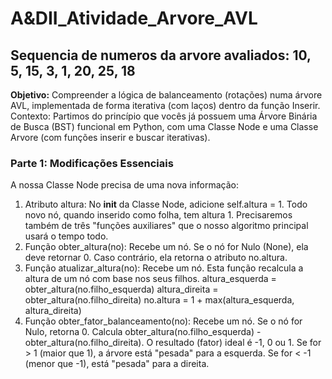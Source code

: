 # A&DII_Atividade_Arvore_AVL
## Sequencia de numeros da arvore avaliados: 10, 5, 15, 3, 1, 20, 25, 18

**Objetivo:** Compreender a lógica de balanceamento (rotações) numa árvore AVL, implementada de forma iterativa (com laços) dentro da função Inserir.
Contexto: Partimos do princípio que vocês já possuem uma Árvore Binária de Busca (BST) funcional em Python, com uma Classe Node e uma Classe Arvore (com funções inserir e buscar iterativas).
### **Parte 1:** Modificações Essenciais
A nossa Classe Node precisa de uma nova informação:
1. Atributo altura:
No __init__ da Classe Node, adicione self.altura = 1. Todo novo nó, quando inserido como folha, tem altura 1.
Precisaremos também de três "funções auxiliares" que o nosso algoritmo principal usará o tempo todo.
1. Função obter_altura(no):
Recebe um nó.
Se o nó for Nulo (None), ela deve retornar 0.
Caso contrário, ela retorna o atributo no.altura.
2. Função atualizar_altura(no):
Recebe um nó.
Esta função recalcula a altura de um nó com base nos seus filhos.
altura_esquerda = obter_altura(no.filho_esquerda)
altura_direita = obter_altura(no.filho_direita)
no.altura = 1 + max(altura_esquerda, altura_direita)
3. Função obter_fator_balanceamento(no):
Recebe um nó.
Se o nó for Nulo, retorna 0.
Calcula obter_altura(no.filho_esquerda) - obter_altura(no.filho_direita).
O resultado (fator) ideal é -1, 0 ou 1. Se for > 1 (maior que 1), a árvore está "pesada" para a esquerda. Se for < -1 (menor que -1), está "pesada" para a direita.
